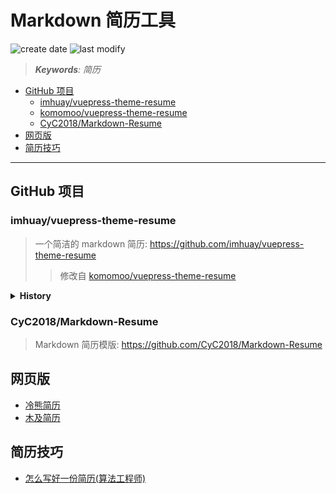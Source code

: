 Markdown 简历工具
===
<!--START_SECTION:badge-->

![create date](https://img.shields.io/static/v1?label=create%20date&message=2022-06-xx&label_color=gray&color=lightsteelblue&style=flat-square)
![last modify](https://img.shields.io/static/v1?label=last%20modify&message=2025-08-06%2023%3A10%3A23&label_color=gray&color=thistle&style=flat-square)

<!--END_SECTION:badge-->
<!--info
top: true
draft: false
hidden: false
level: 2
tag: [tool]
-->

> ***Keywords**: 简历*

<!--START_SECTION:paper_title-->
<!--END_SECTION:paper_title-->

<!--START_SECTION:toc-->
- [GitHub 项目](#github-项目)
    - [imhuay/vuepress-theme-resume](#imhuayvuepress-theme-resume)
    - [komomoo/vuepress-theme-resume](#komomoovuepress-theme-resume)
    - [CyC2018/Markdown-Resume](#cyc2018markdown-resume)
- [网页版](#网页版)
- [简历技巧](#简历技巧)
<!--END_SECTION:toc-->

---

## GitHub 项目

### imhuay/vuepress-theme-resume
> 一个简洁的 markdown 简历: https://github.com/imhuay/vuepress-theme-resume
>> 修改自 [komomoo/vuepress-theme-resume](https://github.com/komomoo/vuepress-theme-resume)

<details><summary><b>History</b></summary>

### komomoo/vuepress-theme-resume
> [komomoo/vuepress-theme-resume: 🐈 书写简洁优雅的前端程序员 markdown 简历，由 vuepress 驱动](https://github.com/komomoo/vuepress-theme-resume)

使用步骤
- [安装 nodejs](../12/nodejs环境.md#nodejs-环境搭建)
- 克隆本项目
```shell
nvm use 16  # 高版本可能报错

# 安装 yarn
npm install --global yarn

# git clone 仓库
git clone https://github.com/komomoo/vuepress-theme-resume.git
cd vuepress-theme-resume

# git remote 自己的仓库地址，因为 fork 的仓库不能设为私有仓库，故采用这种方式
git remote set-url origin git@github.com:imhuay/vuepress-theme-resume.git
git push

# 添加原仓库地址，以便更新
git remote add author git@github.com:komomoo/vuepress-theme-resume.git
git pull author master

# 安装依赖包
yarn # 或 npm i

# 开始
yarn dev # 或 npm run dev

# 编辑位置：example/README.md
```

</details>

### CyC2018/Markdown-Resume
> Markdown 简历模版: https://github.com/CyC2018/Markdown-Resume


## 网页版
- [冷熊简历](http://cv.ftqq.com/)
- [木及简历](https://www.mujicv.com/)


## 简历技巧
- [怎么写好一份简历(算法工程师)](../10/程序员简历技巧.md)